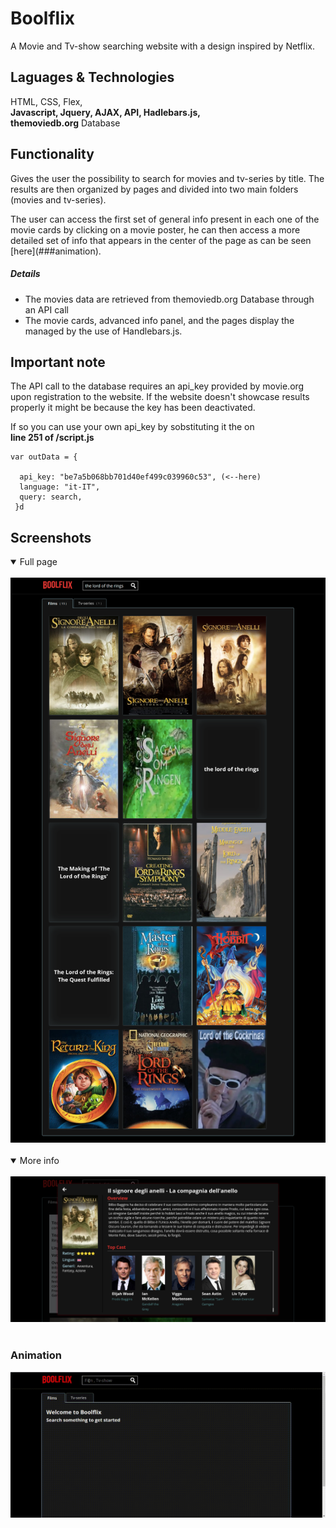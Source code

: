 # Boolflix

A Movie and Tv-show searching website with a design inspired by Netflix.

## Laguages & Technologies
HTML, CSS, Flex, <br>  <b>Javascript, Jquery, AJAX, API, Hadlebars.js, </b><br>
<b>themoviedb.org</b> Database<br>

## Functionality

<p>Gives the user the possibility to search for movies and tv-series by title.
The results are then organized by pages and divided into two main folders (movies and tv-series).</p>
<p>The user can access the first set of general info present in each one of the movie cards by clicking on a movie poster, he can then access a more detailed set of info that appears in the center of the page as can be seen [here](###animation).</p>


##### Details

- The movies data are  retrieved from themoviedb.org Database through an API call
- The movie cards,  advanced info panel, and the pages display the managed by the use of Handlebars.js.

## Important note


The API call to the database requires an api_key provided by movie.org upon registration to the website.
If the website doesn't showcase results properly it might be because the key has been deactivated.
<p>If so you can use your own api_key by sobstituting it the on <br> <b>line 251 of /script.js</b> </p>

```
var outData = {

  api_key: "be7a5b068bb701d40ef499c039960c53", (<--here)
  language: "it-IT",
  query: search,
 }d

```
## Screenshots

<details open>
<summary>Full page</summary><br>
<img src="screenshots/full_page.png" alt="FullPage" width="800"/>
</details><br>
<details open>
<summary>More info</summary><br>
<img src="screenshots/moreInfo.png" alt="FullPage" width="800"/>
</details><br>

### Animation
<img src="screenshots/animation.gif" alt="FullPage" width="800"/>
